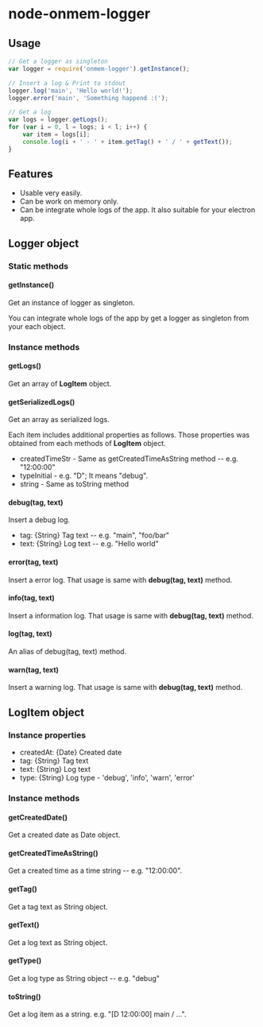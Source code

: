 # node-onmem-logger



## Usage
```js
// Get a logger as singleton
var logger = require('onmem-logger').getInstance();

// Insert a log & Print to stdout
logger.log('main', 'Hello world!');
logger.error('main', 'Something happend :(');

// Get a log
var logs = logger.getLogs();
for (var i = 0, l = logs; i < l; i++) {
	var item = logs[i];
	console.log(i + ' - ' + item.getTag() + ' / ' + getText());
}
```

## Features
* Usable very easily.
* Can be work on memory only.
* Can be integrate whole logs of the app. It also suitable for your electron app.

## Logger object

### Static methods

#### getInstance()
Get an instance of logger as singleton.

You can integrate whole logs of the app by get a logger as singleton from your each object.

### Instance methods

#### getLogs()
Get an array of **LogItem** object.

#### getSerializedLogs()
Get an array as serialized logs.

Each item includes additional properties as follows. Those properties was obtained from each methods of **LogItem** object.

* createdTimeStr - Same as getCreatedTimeAsString method -- e.g. "12:00:00"
* typeInitial - e.g. "D"; It means "debug".
* string - Same as toString method

#### debug(tag, text)
Insert a debug log.

* tag: {String} Tag text -- e.g. "main", "foo/bar"
* text: {String} Log text -- e.g. "Hello world"

#### error(tag, text)
Insert a error log. That usage is same with **debug(tag, text)** method.

#### info(tag, text)
Insert a information log. That usage is same with **debug(tag, text)** method.

#### log(tag, text)
An alias of debug(tag, text) method.

#### warn(tag, text)
Insert a warning log. That usage is same with **debug(tag, text)** method.

## LogItem object

### Instance properties
* createdAt: {Date} Created date
* tag: {String} Tag text
* text: {String} Log text
* type: {String} Log type - 'debug', 'info', 'warn', 'error'

### Instance methods

#### getCreatedDate()
Get a created date as Date object.

#### getCreatedTimeAsString()
Get a created time as a time string -- e.g. "12:00:00".

#### getTag()
Get a tag text as String object.

#### getText()
Get a log text as String object.

#### getType()
Get a log type as String object -- e.g. "debug"

#### toString()
Get a log item as a string. e.g. "[D 12:00:00] main / ...".
